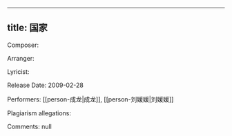
---
title: 国家
---
Composer: 

Arranger: 

Lyricist: 

Release Date: 2009-02-28

Performers: [[person-成龙|成龙]], [[person-刘媛媛|刘媛媛]]

Plagiarism allegations:


Comments:
null

